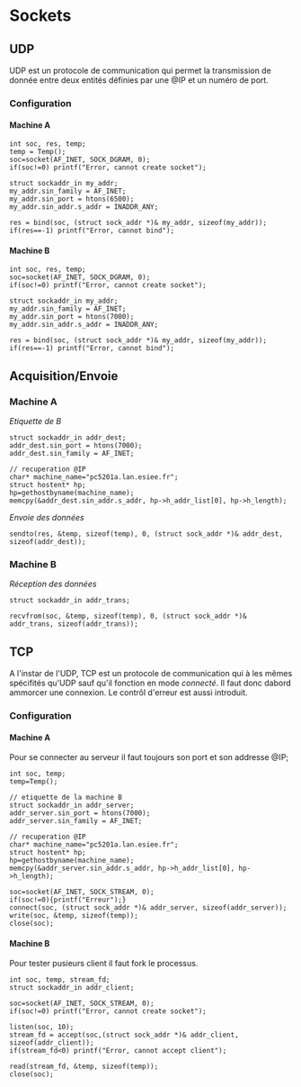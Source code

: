 # Sockets

## UDP

UDP est un protocole de communication qui permet la transmission de donnée entre deux entités définies par une @IP et un numéro de port. 

### Configuration

#### Machine A

```
int soc, res, temp;
temp = Temp();
soc=socket(AF_INET, SOCK_DGRAM, 0);
if(soc!=0) printf("Error, cannot create socket");

struct sockaddr_in my_addr;
my_addr.sin_family = AF_INET;
my_addr.sin_port = htons(6500);
my_addr.sin_addr.s_addr = INADDR_ANY;

res = bind(soc, (struct sock_addr *)& my_addr, sizeof(my_addr));
if(res==-1) printf("Error, cannot bind");
```

#### Machine B


```
int soc, res, temp;
soc=socket(AF_INET, SOCK_DGRAM, 0);
if(soc!=0) printf("Error, cannot create socket");

struct sockaddr_in my_addr;
my_addr.sin_family = AF_INET;
my_addr.sin_port = htons(7000);
my_addr.sin_addr.s_addr = INADDR_ANY;

res = bind(soc, (struct sock_addr *)& my_addr, sizeof(my_addr));
if(res==-1) printf("Error, cannot bind");
```

## Acquisition/Envoie

### Machine A

*Etiquette de B*

```
struct sockaddr_in addr_dest;
addr_dest.sin_port = htons(7000);
addr_dest.sin_family = AF_INET;

// recuperation @IP
char* machine_name="pc5201a.lan.esiee.fr";
struct hostent* hp;
hp=gethostbyname(machine_name);
memcpy(&addr_dest.sin_addr.s_addr, hp->h_addr_list[0], hp->h_length);
```

*Envoie des données*

```
sendto(res, &temp, sizeof(temp), 0, (struct sock_addr *)& addr_dest, sizeof(addr_dest));
```

### Machine B

*Réception des données*

```
struct sockaddr_in addr_trans;

recvfrom(soc, &temp, sizeof(temp), 0, (struct sock_addr *)& addr_trans, sizeof(addr_trans));
```

## TCP

A l'instar de l'UDP, TCP est un protocole de communication qui à les mêmes spécifités qu'UDP sauf qu'il fonction en mode *connecté*. Il faut donc dabord ammorcer une connexion. Le contrôl d'erreur est aussi introduit.


### Configuration

#### Machine A

Pour se connecter au serveur il faut toujours son port et son addresse @IP;

```
int soc, temp;
temp=Temp(); 

// etiquette de la machine B
struct sockaddr_in addr_server;
addr_server.sin_port = htons(7000);
addr_server.sin_family = AF_INET;

// recuperation @IP
char* machine_name="pc5201a.lan.esiee.fr";
struct hostent* hp;
hp=gethostbyname(machine_name);
memcpy(&addr_server.sin_addr.s_addr, hp->h_addr_list[0], hp->h_length);

soc=socket(AF_INET, SOCK_STREAM, 0);
if(soc!=0){printf("Erreur");}
connect(soc, (struct sock_addr *)& addr_server, sizeof(addr_server));
write(soc, &temp, sizeof(temp));
close(soc);

```

#### Machine B

Pour tester pusieurs client il faut fork le processus.

```
int soc, temp, stream_fd;
struct sockaddr_in addr_client;

soc=socket(AF_INET, SOCK_STREAM, 0);
if(soc!=0) printf("Error, cannot create socket");

listen(soc, 10);
stream_fd = accept(soc,(struct sock_addr *)& addr_client, sizeof(addr_client));
if(stream_fd<0) printf("Error, cannot accept client");

read(stream_fd, &temp, sizeof(temp));
close(soc);
```
